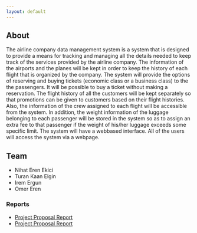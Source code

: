 ```yaml
---
layout: default
---
```


## About
The airline company data management system is a system that is designed to provide a means for tracking and managing all the details needed to keep track of the services provided by the airline company. The information of the airports and the planes will be kept in order to keep the history of each flight that is organized by the company. The system will provide the options of reserving and buying tickets (economic class or a business class) to the the passengers. It will be possible to buy a ticket without making a reservation. The flight history of all the customers will be kept separately so that promotions can be given to customers based on their flight histories. Also, the information of the crew assigned to each flight will be accessible from the system. In addition, the weight information of the luggage belonging to each passenger will be stored in the system so as to assign an extra fee to that passenger if the weight of his/her luggage exceeds some specific limit. The system will have a web­based interface. All of the users will access the system via a webpage.


## Team

* Nihat Eren Ekici
* Turan Kaan Elgin
* Irem Ergun
* Omer Eren

### Reports

* [Project Proposal Report](https://github.com/cs353group20/cs353group20.github.io/raw/master/proposal.docx)
* [Project Proposal Report](https://github.com/cs353group20/cs353group20.github.io/raw/master/design.pdf)
